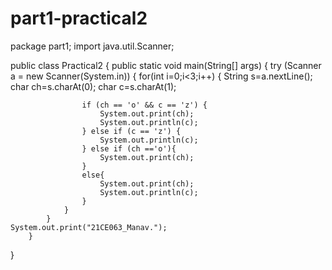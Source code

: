 # part1-practical2
package part1;
import java.util.Scanner;

 public class Practical2 {
	 public static void main(String[] args) {
	        try (Scanner a = new Scanner(System.in)) {
				for(int i=0;i<3;i++) {
				    String s=a.nextLine();
				    char ch=s.charAt(0);
				    char c=s.charAt(1);

				    if (ch == 'o' && c == 'z') {
				        System.out.print(ch);
				        System.out.println(c);
				    } else if (c == 'z') {
				        System.out.println(c);
				    } else if (ch =='o'){
				        System.out.print(ch);
				    }
				    else{
				        System.out.print(ch);
				        System.out.println(c);
				    }
				}
			}
	System.out.print("21CE063_Manav.");
	    }
	

}

